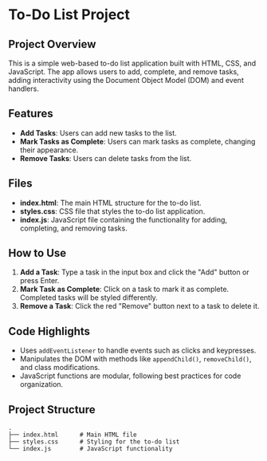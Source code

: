 # To-Do List Project

## Project Overview
This is a simple web-based to-do list application built with HTML, CSS, and JavaScript. The app allows users to add, complete, and remove tasks, adding interactivity using the Document Object Model (DOM) and event handlers.

## Features
- **Add Tasks**: Users can add new tasks to the list.
- **Mark Tasks as Complete**: Users can mark tasks as complete, changing their appearance.
- **Remove Tasks**: Users can delete tasks from the list.

## Files
- **index.html**: The main HTML structure for the to-do list.
- **styles.css**: CSS file that styles the to-do list application.
- **index.js**: JavaScript file containing the functionality for adding, completing, and removing tasks.

## How to Use
1. **Add a Task**: Type a task in the input box and click the "Add" button or press Enter.
2. **Mark Task as Complete**: Click on a task to mark it as complete. Completed tasks will be styled differently.
3. **Remove a Task**: Click the red "Remove" button next to a task to delete it.

## Code Highlights
- Uses `addEventListener` to handle events such as clicks and keypresses.
- Manipulates the DOM with methods like `appendChild()`, `removeChild()`, and class modifications.
- JavaScript functions are modular, following best practices for code organization.

## Project Structure
```plaintext
.
├── index.html      # Main HTML file
├── styles.css      # Styling for the to-do list
└── index.js        # JavaScript functionality
